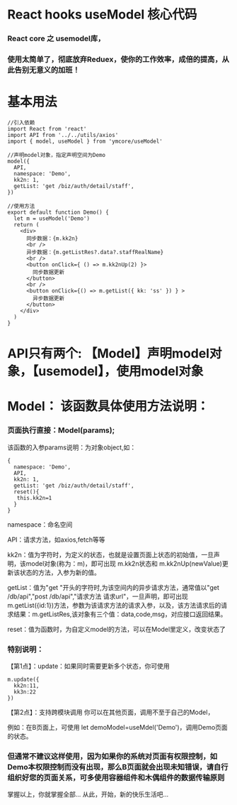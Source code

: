 # React hooks useModel 核心代码

### React core 之 usemodel库，

### 使用太简单了，彻底放弃Reduex，使你的工作效率，成倍的提高，从此告别无意义的加班！

# 基本用法

```
//引入依赖
import React from 'react'
import API from '../../utils/axios'
import { model, useModel } from 'ymcore/useModel'

//声明model对象，指定声明空间为Demo
model({
  API,
  namespace: 'Demo',
  kk2n: 1,
  getList: 'get /biz/auth/detail/staff',
})

//使用方法
export default function Demo() {
  let m = useModel('Demo')
  return (
    <div>
      同步数据：{m.kk2n}
      <br />
      异步数据：{m.getListRes?.data?.staffRealName}
      <br />
      <button onClick={ () => m.kk2nUp(2) }>
        同步数据更新
      </button>
      <br />
      <button onClick={() => m.getList({ kk: 'ss' }) } >
        异步数据更新
      </button>
    </div>
  )
}
```

# API只有两个: 【Model】声明model对象，【usemodel】，使用model对象

# Model： 该函数具体使用方法说明：
### 页面执行直接：Model(params);
该函数的入参params说明：为对象object,如：
```
{
  namespace: 'Demo',
  API,
  kk2n: 1,
  getList: 'get /biz/auth/detail/staff',
  reset(){
   this.kk2n=1
  }
}
```
namespace：命名空间

API：请求方法，如axios,fetch等等

kk2n：值为字符时，为定义的状态，也就是设置页面上状态的初始值，一旦声明，该model对象(称为：m)，即可出现 m.kk2n状态和 m.kk2nUp(newValue)更新该状态的方法，入参为新的值。

getList：值为"get "开头的字符时,为该空间内的异步请求方法，通常值以"get /db/api","post /db/api","请求方法 请求url"，一旦声明，即可出现m.getList({id:1})方法，参数为该请求方法的请求入参，以及，该方法请求后的请求结果：m.getListRes,该对象有三个值：data,code,msg，对应接口返回结果。

reset：值为函数时，为自定义model的方法，可以在Model里定义，改变状态了

### 特别说明：
【第1点】：update：如果同时需要更新多个状态，你可使用
```
m.update({
  kk2n:11,
  kk3n:22
})
```
【第2点】：支持跨模块调用
你可以在其他页面，调用不至于自己的Model，

例如：在B页面上，可使用 let demoModel=useMdel('Demo')，调用Demo页面的状态。

### 但通常不建议这样使用，因为如果你的系统对页面有权限控制，如Demo本权限控制而没有出现，那么B页面就会出现未知错误，请自行组织好您的页面关系，可多使用容器组件和木偶组件的数据传输原则

掌握以上，你就掌握全部...
从此，开始，新的快乐生活吧...
